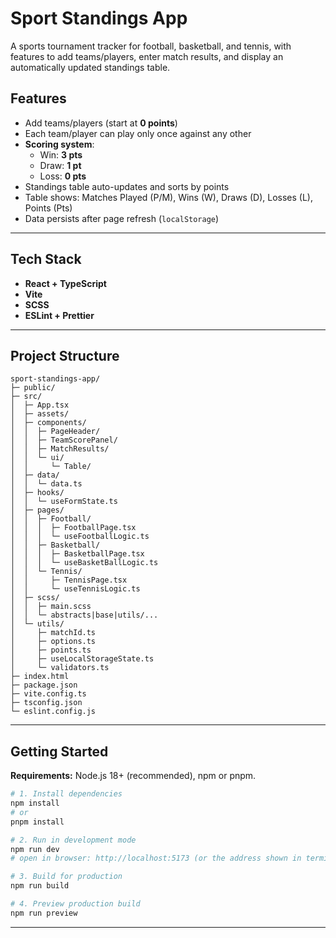 # Sport Standings App

A sports tournament tracker for football, basketball, and tennis, with features to add teams/players, enter match results, and display an automatically updated standings table.

## Features

-   Add teams/players (start at **0 points**)
-   Each team/player can play only once against any other
-   **Scoring system**:
    -   Win: **3 pts**
    -   Draw: **1 pt**
    -   Loss: **0 pts**
-   Standings table auto-updates and sorts by points
-   Table shows: Matches Played (P/M), Wins (W), Draws (D), Losses (L), Points (Pts)
-   Data persists after page refresh (`localStorage`)

---

## Tech Stack

-   **React + TypeScript**
-   **Vite**
-   **SCSS**
-   **ESLint + Prettier**

---

## Project Structure

```
sport-standings-app/
├─ public/
├─ src/
│  ├─ App.tsx
│  ├─ assets/
│  ├─ components/
│  │  ├─ PageHeader/
│  │  ├─ TeamScorePanel/
│  │  ├─ MatchResults/
│  │  └─ ui/
│  │     └─ Table/
│  ├─ data/
│  │  └─ data.ts
│  ├─ hooks/
│  │  └─ useFormState.ts
│  ├─ pages/
│  │  ├─ Football/
│  │  │  ├─ FootballPage.tsx
│  │  │  └─ useFootballLogic.ts
│  │  ├─ Basketball/
│  │  │  ├─ BasketballPage.tsx
│  │  │  └─ useBasketBallLogic.ts
│  │  └─ Tennis/
│  │     ├─ TennisPage.tsx
│  │     └─ useTennisLogic.ts
│  ├─ scss/
│  │  ├─ main.scss
│  │  └─ abstracts|base|utils/...
│  └─ utils/
│     ├─ matchId.ts
│     ├─ options.ts
│     ├─ points.ts
│     ├─ useLocalStorageState.ts
│     └─ validators.ts
├─ index.html
├─ package.json
├─ vite.config.ts
├─ tsconfig.json
└─ eslint.config.js
```

---

## Getting Started

**Requirements:** Node.js 18+ (recommended), npm or pnpm.

```bash
# 1. Install dependencies
npm install
# or
pnpm install

# 2. Run in development mode
npm run dev
# open in browser: http://localhost:5173 (or the address shown in terminal)

# 3. Build for production
npm run build

# 4. Preview production build
npm run preview
```

---
